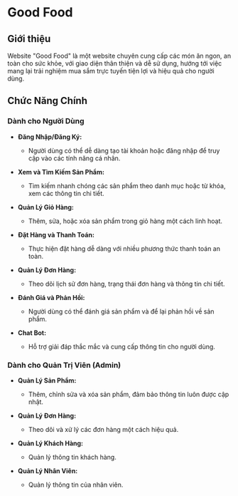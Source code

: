 # Good Food

## Giới thiệu
Website "Good Food" là một website chuyên cung cấp các món ăn ngon, an toàn cho sức khỏe, với giao diện thân thiện và dễ sử dụng, hướng tới việc mang lại trải nghiệm mua sắm trực tuyến tiện lợi và hiệu quả cho người dùng.

## Chức Năng Chính

### Dành cho Người Dùng
- **Đăng Nhập/Đăng Ký:** 
  - Người dùng có thể dễ dàng tạo tài khoản hoặc đăng nhập để truy cập vào các tính năng cá nhân.
  
- **Xem và Tìm Kiếm Sản Phẩm:** 
  - Tìm kiếm nhanh chóng các sản phẩm theo danh mục hoặc từ khóa, xem các thông tin chi tiết.
  
- **Quản Lý Giỏ Hàng:** 
  - Thêm, sửa, hoặc xóa sản phẩm trong giỏ hàng một cách linh hoạt.
  
- **Đặt Hàng và Thanh Toán:** 
  - Thực hiện đặt hàng dễ dàng với nhiều phương thức thanh toán an toàn.
  
- **Quản Lý Đơn Hàng:** 
  - Theo dõi lịch sử đơn hàng, trạng thái đơn hàng và thông tin chi tiết.
  
- **Đánh Giá và Phản Hồi:** 
  - Người dùng có thể đánh giá sản phẩm và để lại phản hồi về sản phẩm.
  
- **Chat Bot:** 
  - Hỗ trợ giải đáp thắc mắc và cung cấp thông tin cho người dùng.

### Dành cho Quản Trị Viên (Admin)
- **Quản Lý Sản Phẩm:** 
  - Thêm, chỉnh sửa và xóa sản phẩm, đảm bảo thông tin luôn được cập nhật.
  
- **Quản Lý Đơn Hàng:** 
  - Theo dõi và xử lý các đơn hàng một cách hiệu quả.
  
- **Quản Lý Khách Hàng:** 
  - Quản lý thông tin khách hàng.
  
- **Quản Lý Nhân Viên:** 
  - Quản lý thông tin của nhân viên.
